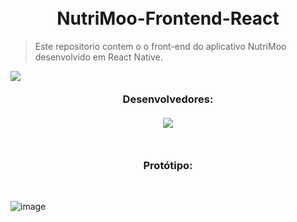 <h1 align="center">
<br>NutriMoo-Frontend-React
</h1>
  
   > Este repositorio contem o o front-end do aplicativo NutriMoo desenvolvido em React Native.
   
   <a target="_blank"><img align="left" src="https://skillicons.dev/icons?i=react"></a>

   ##
   
  <h3 align="center">
    <br>Desenvolvedores:<br>
    <br> 
      <a href="https://github.com/THE-CODE-HOUSE/NutriMoo-Frontend-React/graphs/contributors">
        <img src="https://contrib.rocks/image?repo=THE-CODE-HOUSE/NutriMoo-Frontend-React" />
      </a>     
  </h3> 
  
  
  ## 

  <h3 align="center">
  <br>Protótipo:
  </h3>
  <br>
  
  ![image](https://github.com/THE-CODE-HOUSE/NutriMoo-Frontend-React/assets/80834658/746e4726-ae28-4174-ae94-984607005265)
    
